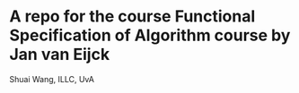 # A repo for the course Functional Specification of Algorithm course by Jan van Eijck 
 Shuai Wang, ILLC, UvA

